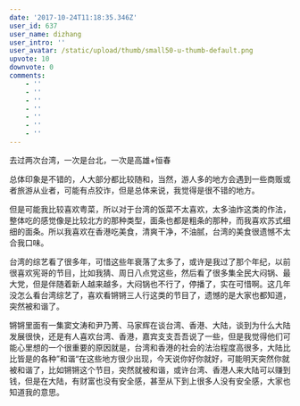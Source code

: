 ```yaml
---
date: '2017-10-24T11:18:35.346Z'
user_id: 637
user_name: dizhang
user_intro: ''
user_avatar: /static/upload/thumb/small50-u-thumb-default.png
upvote: 10
downvote: 0
comments:
    - ''
    - ''
    - ''
    - ''
    - ''
    - ''
    - ''
---
```


去过两次台湾，一次是台北，一次是高雄+恒春

总体印象是不错的，人大部分都比较随和，当然，游人多的地方会遇到一些商贩或者旅游从业者，可能有点狡诈，但是总体来说，我觉得是很不错的地方。

但是可能我比较喜欢粤菜，所以对于台湾的饭菜不太喜欢，太多油炸这类的作法，整体吃的感觉像是比较北方的那种类型，面条也都是粗条的那种，而我喜欢苏式细细的面条。所以我喜欢在香港吃美食，清爽干净，不油腻，台湾的美食很遗憾不太合我口味。

台湾的综艺看了很多年，可惜这些年衰落了太多了，或许是我过了那个年纪，以前很喜欢宪哥的节目，比如我猜、周日八点党这些，然后看了很多集全民大闷锅、最大党，但是伴随着新人越来越多，大闷锅也不行了，停播了，实在可惜啊。这几年没怎么看台湾综艺了，喜欢看锵锵三人行这类的节目了，遗憾的是大家也都知道，突然被和谐了。

锵锵里面有一集窦文涛和尹乃菁、马家辉在谈台湾、香港、大陆，谈到为什么大陆发展很快，还是有人喜欢台湾、香港，嘉宾支支吾吾说了一些，但是我觉得他们可能心里想的一个很重要的原因就是，台湾和香港的社会的法治程度高很多，大陆比比皆是的各种”和谐“在这些地方很少出现，今天说你好你就好，可能明天突然你就被和谐了，比如锵锵这个节目，突然就被和谐，或许台湾、香港人来大陆可以赚到钱，但是在大陆，有财富也没有安全感，甚至从下到上很多人没有安全感，大家也知道我的意思。
